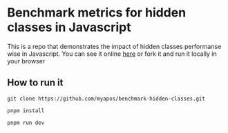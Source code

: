# Benchmark metrics for hidden classes in Javascript

This is a repo that demonstrates the impact of hidden classes performanse wise in Javascript. You can see it online [here](https://codesandbox.io/p/github/myapos/benchmark-hidden-classes) or fork it and run it locally
in your browser

## How to run it

```
git clone https://github.com/myapos/benchmark-hidden-classes.git
```

```
pnpm install
```

```
pnpm run dev
```
